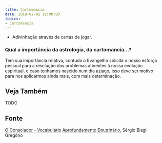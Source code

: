 ```yaml
---
title: Cartomancia
date: 2019-02-01 19:00:00
topics:
- cartomancia
---
```


* Adivinhação através de cartas de jogar.

### Qual a importância da astrologia, da cartomancia...?
Tem sua importância relativa, contudo o Evangelho solicita o nosso
esforço pessoal para a resolução dos problemas atinentes à nossa
evolução espiritual, e caso tenhamos nascido num dia aziago, isso deve
ser motivo para nos aplicarmos ainda mais, com mais determinação.

## Veja Também
TODO

## Fonte
[O Consolador - Vocabulário](http://www.oconsolador.com.br/linkfixo/vocabulario/principal.html)
[Aprofundamento Doutrinário](https://sites.google.com/view/aprofundamentodoutrinario/números), Sérgio Biagi Gregório

